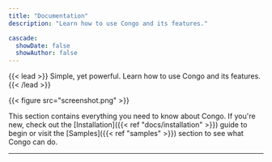 ```yaml
---
title: "Documentation"
description: "Learn how to use Congo and its features."

cascade:
  showDate: false
  showAuthor: false
---
```


{{< lead >}}
Simple, yet powerful. Learn how to use Congo and its features.
{{< /lead >}}

{{< figure src="screenshot.png" >}}

This section contains everything you need to know about Congo. If you're new, check out the [Installation]({{< ref "docs/installation" >}}) guide to begin or visit the [Samples]({{< ref "samples" >}}) section to see what Congo can do.

---
